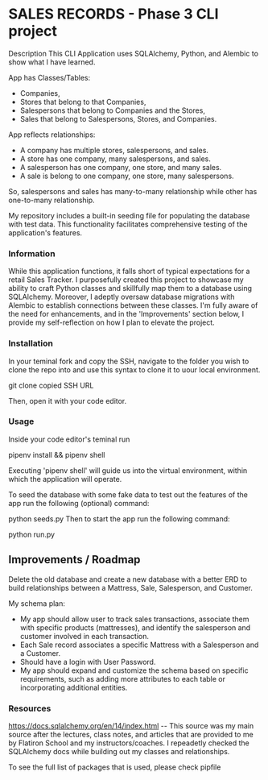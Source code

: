 # SALES RECORDS - Phase 3 CLI project

Description
This CLI Application uses SQLAlchemy, Python, and Alembic to show what I have learned.

App has Classes/Tables:

- Companies,
- Stores that belong to that Companies,
- Salespersons that belong to Companies and the Stores,
- Sales that belong to Salespersons, Stores, and Companies.

App reflects relationships:

- A company has multiple stores, salespersons, and sales.
- A store has one company, many salespersons, and sales.
- A salesperson has one company, one store, and many sales.
- A sale is belong to one company, one store, many salespersons.

So, salespersons and sales has many-to-many relationship while other has one-to-many relationship.

My repository includes a built-in seeding file for populating the database with test data. This functionality facilitates comprehensive testing of the application's features.

### Information

While this application functions, it falls short of typical expectations for a retail Sales Tracker. I purposefully created this project to showcase my ability to craft Python classes and skillfully map them to a database using SQLAlchemy. Moreover, I adeptly oversaw database migrations with Alembic to establish connections between these classes. I'm fully aware of the need for enhancements, and in the 'Improvements' section below, I provide my self-reflection on how I plan to elevate the project.

### Installation

In your teminal fork and copy the SSH, navigate to the folder you wish to clone the repo into and use this syntax to clone it to uour local environment.

git clone copied SSH URL

Then, open it with your code editor.

### Usage

Inside your code editor's teminal run

pipenv install && pipenv shell

Executing 'pipenv shell' will guide us into the virtual environment, within which the application will operate.

To seed the database with some fake data to test out the features of the app run the following (optional) command:

python seeds.py
Then to start the app run the following command:

python run.py

## Improvements / Roadmap

Delete the old database and create a new database with a better ERD to build relationships between a Mattress, Sale, Salesperson, and Customer.

My schema plan:

- My app should allow user to track sales transactions, associate them with specific products (mattresses), and identify the salesperson and customer involved in each transaction.
- Each Sale record associates a specific Mattress with a Salesperson and a Customer.
- Should have a login with User Password.
- My app should expand and customize the schema based on specific requirements, such as adding more attributes to each table or incorporating additional entities.

### Resources

https://docs.sqlalchemy.org/en/14/index.html -- This source was my main source after the lectures, class notes, and articles that are provided to me by Flatiron School and my instructors/coaches. I repeadetly checked the SQLAlchemy docs while building out my classes and relationships.

To see the full list of packages that is used, please check pipfile
